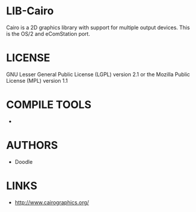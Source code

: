 LIB-Cairo
=========

Cairo is a 2D graphics library with support for multiple output devices. This is the OS/2 and eComStation port. 

LICENSE
========
GNU Lesser General Public License (LGPL) version 2.1 or the Mozilla Public License (MPL) version 1.1

COMPILE TOOLS
==============
- 

AUTHORS
=============
- Doodle

LINKS
=============
- http://www.cairographics.org/